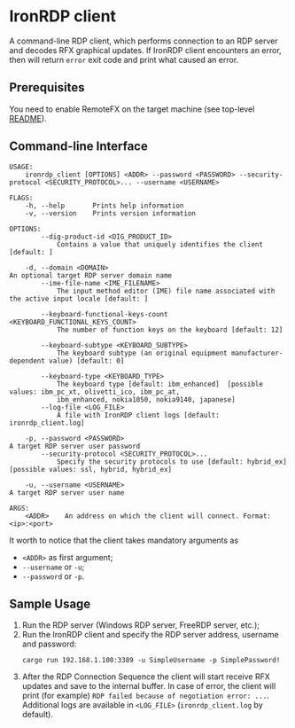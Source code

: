 # IronRDP client

A command-line RDP client, which performs connection to an RDP server and decodes RFX graphical updates.
If IronRDP client encounters an error, then will return `error` exit code and print what caused
an error.

## Prerequisites

You need to enable RemoteFX on the target machine (see top-level [README](../README.md)).

## Command-line Interface

```
USAGE:
    ironrdp_client [OPTIONS] <ADDR> --password <PASSWORD> --security-protocol <SECURITY_PROTOCOL>... --username <USERNAME>

FLAGS:
    -h, --help       Prints help information
    -v, --version    Prints version information

OPTIONS:
        --dig-product-id <DIG_PRODUCT_ID>
            Contains a value that uniquely identifies the client [default: ]

    -d, --domain <DOMAIN>                                                    An optional target RDP server domain name
        --ime-file-name <IME_FILENAME>
            The input method editor (IME) file name associated with the active input locale [default: ]

        --keyboard-functional-keys-count <KEYBOARD_FUNCTIONAL_KEYS_COUNT>
            The number of function keys on the keyboard [default: 12]

        --keyboard-subtype <KEYBOARD_SUBTYPE>
            The keyboard subtype (an original equipment manufacturer-dependent value) [default: 0]

        --keyboard-type <KEYBOARD_TYPE>
            The keyboard type [default: ibm_enhanced]  [possible values: ibm_pc_xt, olivetti_ico, ibm_pc_at,
            ibm_enhanced, nokia1050, nokia9140, japanese]
        --log-file <LOG_FILE>
            A file with IronRDP client logs [default: ironrdp_client.log]

    -p, --password <PASSWORD>                                                A target RDP server user password
        --security-protocol <SECURITY_PROTOCOL>...
            Specify the security protocols to use [default: hybrid_ex]  [possible values: ssl, hybrid, hybrid_ex]

    -u, --username <USERNAME>                                                A target RDP server user name

ARGS:
    <ADDR>    An address on which the client will connect. Format: <ip>:<port>
```

It worth to notice that the client takes mandatory arguments as
 - `<ADDR>` as first argument;
 - `--username` or `-u`;
 - `--password` or `-p`.

## Sample Usage

1. Run the RDP server (Windows RDP server, FreeRDP server, etc.);
2. Run the IronRDP client and specify the RDP server address, username and password:
    ```
   cargo run 192.168.1.100:3389 -u SimpleUsername -p SimplePassword!
    ```
3. After the RDP Connection Sequence the client will start receive RFX updates 
and save to the internal buffer.
In case of error, the client will print (for example) `RDP failed because of negotiation error: ...`.
Additional logs are available in `<LOG_FILE>` (`ironrdp_client.log` by default).
